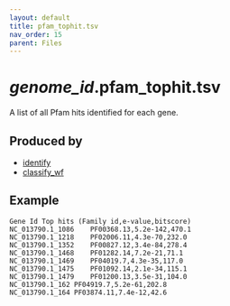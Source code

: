```yaml
---
layout: default
title: pfam_tophit.tsv
nav_order: 15
parent: Files
---
```


# *genome_id*.pfam_tophit.tsv

A list of all Pfam hits identified for each gene.

## Produced by
 * [identify](../commands/identify.html)
 * [classify_wf](../commands/classify_wf.html)
 

## Example

```text
Gene Id	Top hits (Family id,e-value,bitscore)
NC_013790.1_1086	PF00368.13,5.2e-142,470.1
NC_013790.1_1218	PF02006.11,4.3e-70,232.0
NC_013790.1_1352	PF00827.12,3.4e-84,278.4
NC_013790.1_1468	PF01282.14,7.2e-21,71.1
NC_013790.1_1469	PF04019.7,4.3e-35,117.0
NC_013790.1_1475	PF01092.14,2.1e-34,115.1
NC_013790.1_1479	PF01200.13,3.5e-31,104.0
NC_013790.1_162	PF04919.7,5.2e-61,202.8
NC_013790.1_164	PF03874.11,7.4e-12,42.6
```
